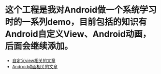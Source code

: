 # 这个工程是我对Android做一个系统学习时的一系列demo，目前包括的知识有Android自定义View、Android动画，后面会继续添加。

- [自定义view相关的文章](https://www.jianshu.com/nb/8340323)
- [Android动画相关的文章](https://www.jianshu.com/nb/21952565)
